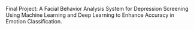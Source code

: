 Final Project: A Facial Behavior Analysis System for Depression Screening Using Machine Learning and Deep Learning to Enhance Accuracy in Emotion Classification.
